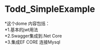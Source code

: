 # Todd_SimpleExample
*这个dome 内容包括：<br>
    *1.基本的jwt用法<br>
    *2.Swagger集成到.Net Core<br>
    *3.集成EF CORE 连接Mysql<br>
